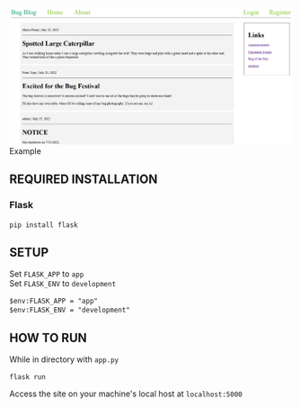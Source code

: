 ![example](https://github.com/minustree/blog-web-app/blob/main/screenshot.png)
Example

## REQUIRED INSTALLATION

### Flask

	pip install flask

## SETUP

Set `FLASK_APP` to `app`<br>
Set `FLASK_ENV` to `development`

	$env:FLASK_APP = "app"
	$env:FLASK_ENV = "development"

## HOW TO RUN

While in directory with `app.py`

	flask run

Access the site on your machine's local host at `localhost:5000`

